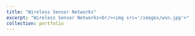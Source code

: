 ```yaml
---
title: "Wireless Sensor Networks"
excerpt: "Wireless Sensor Networks<br/><img src='/images/wsn.jpg'>"
collection: portfolio
---
```


